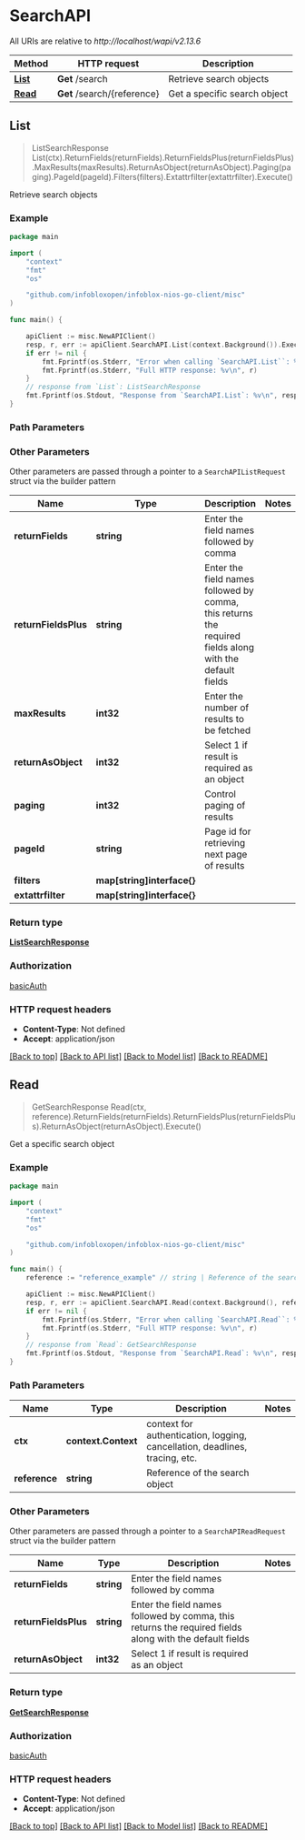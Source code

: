 # SearchAPI

All URIs are relative to *http://localhost/wapi/v2.13.6*

Method | HTTP request | Description
------------- | ------------- | -------------
[**List**](SearchAPI.md#List) | **Get** /search | Retrieve search objects
[**Read**](SearchAPI.md#Read) | **Get** /search/{reference} | Get a specific search object



## List

> ListSearchResponse List(ctx).ReturnFields(returnFields).ReturnFieldsPlus(returnFieldsPlus).MaxResults(maxResults).ReturnAsObject(returnAsObject).Paging(paging).PageId(pageId).Filters(filters).Extattrfilter(extattrfilter).Execute()

Retrieve search objects



### Example

```go
package main

import (
	"context"
	"fmt"
	"os"

	"github.com/infobloxopen/infoblox-nios-go-client/misc"
)

func main() {

	apiClient := misc.NewAPIClient()
	resp, r, err := apiClient.SearchAPI.List(context.Background()).Execute()
	if err != nil {
		fmt.Fprintf(os.Stderr, "Error when calling `SearchAPI.List``: %v\n", err)
		fmt.Fprintf(os.Stderr, "Full HTTP response: %v\n", r)
	}
	// response from `List`: ListSearchResponse
	fmt.Fprintf(os.Stdout, "Response from `SearchAPI.List`: %v\n", resp)
}
```

### Path Parameters



### Other Parameters

Other parameters are passed through a pointer to a `SearchAPIListRequest` struct via the builder pattern


Name | Type | Description  | Notes
------------- | ------------- | ------------- | -------------
**returnFields** | **string** | Enter the field names followed by comma | 
**returnFieldsPlus** | **string** | Enter the field names followed by comma, this returns the required fields along with the default fields | 
**maxResults** | **int32** | Enter the number of results to be fetched | 
**returnAsObject** | **int32** | Select 1 if result is required as an object | 
**paging** | **int32** | Control paging of results | 
**pageId** | **string** | Page id for retrieving next page of results | 
**filters** | **map[string]interface{}** |  | 
**extattrfilter** | **map[string]interface{}** |  | 

### Return type

[**ListSearchResponse**](ListSearchResponse.md)

### Authorization

[basicAuth](../README.md#basicAuth)

### HTTP request headers

- **Content-Type**: Not defined
- **Accept**: application/json

[[Back to top]](#) [[Back to API list]](../README.md#documentation-for-api-endpoints)
[[Back to Model list]](../README.md#documentation-for-models)
[[Back to README]](../README.md)


## Read

> GetSearchResponse Read(ctx, reference).ReturnFields(returnFields).ReturnFieldsPlus(returnFieldsPlus).ReturnAsObject(returnAsObject).Execute()

Get a specific search object



### Example

```go
package main

import (
	"context"
	"fmt"
	"os"

	"github.com/infobloxopen/infoblox-nios-go-client/misc"
)

func main() {
	reference := "reference_example" // string | Reference of the search object

	apiClient := misc.NewAPIClient()
	resp, r, err := apiClient.SearchAPI.Read(context.Background(), reference).Execute()
	if err != nil {
		fmt.Fprintf(os.Stderr, "Error when calling `SearchAPI.Read``: %v\n", err)
		fmt.Fprintf(os.Stderr, "Full HTTP response: %v\n", r)
	}
	// response from `Read`: GetSearchResponse
	fmt.Fprintf(os.Stdout, "Response from `SearchAPI.Read`: %v\n", resp)
}
```

### Path Parameters


Name | Type | Description  | Notes
------------- | ------------- | ------------- | -------------
**ctx** | **context.Context** | context for authentication, logging, cancellation, deadlines, tracing, etc.
**reference** | **string** | Reference of the search object | 

### Other Parameters

Other parameters are passed through a pointer to a `SearchAPIReadRequest` struct via the builder pattern


Name | Type | Description  | Notes
------------- | ------------- | ------------- | -------------
**returnFields** | **string** | Enter the field names followed by comma | 
**returnFieldsPlus** | **string** | Enter the field names followed by comma, this returns the required fields along with the default fields | 
**returnAsObject** | **int32** | Select 1 if result is required as an object | 

### Return type

[**GetSearchResponse**](GetSearchResponse.md)

### Authorization

[basicAuth](../README.md#basicAuth)

### HTTP request headers

- **Content-Type**: Not defined
- **Accept**: application/json

[[Back to top]](#) [[Back to API list]](../README.md#documentation-for-api-endpoints)
[[Back to Model list]](../README.md#documentation-for-models)
[[Back to README]](../README.md)

